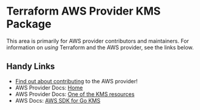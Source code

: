 # Terraform AWS Provider KMS Package

This area is primarily for AWS provider contributors and maintainers. For information on _using_ Terraform and the AWS provider, see the links below.


## Handy Links
* [Find out about contributing](../../../docs/contributing) to the AWS provider!
* AWS Provider Docs: [Home](https://registry.terraform.io/providers/hashicorp/aws/latest/docs)
* AWS Provider Docs: [One of the KMS resources](https://registry.terraform.io/providers/hashicorp/aws/latest/docs/resources/kms_alias)
* AWS Docs: [AWS SDK for Go KMS](https://docs.aws.amazon.com/sdk-for-go/api/service/kms/)
